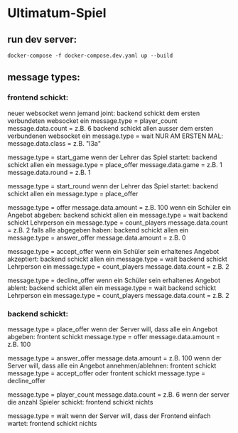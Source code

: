 # Ultimatum-Spiel

## run dev server:
```
docker-compose -f docker-compose.dev.yaml up --build
```


## message types:
### frontend schickt:
neuer websocket
wenn jemand joint:
  backend schickt dem ersten verbundeten websocket ein message.type = player_count 
  message.data.count = z.B. 6
  backend schickt allen ausser dem ersten verbundenen websocket ein message.type = wait 
  NUR AM ERSTEN MAL: message.data.class = z.B. "I3a"

message.type = start_game
wenn der Lehrer das Spiel startet:
  backend schickt allen ein message.type = place_offer 
  message.data.game = z.B. 1
  message.data.round = z.B. 1

message.type = start_round
wenn der Lehrer das Spiel startet:
  backend schickt allen ein message.type = place_offer 

message.type = offer
message.data.amount = z.B. 100
wenn ein Schüler ein Angebot abgeben:
  backend schickt allen ein message.type = wait 
  backend schickt Lehrperson ein message.type = count_players
  message.data.count = z.B. 2
  falls alle abgegeben haben:
  backend schickt allen ein message.type = answer_offer
  message.data.amount = z.B. 0

message.type = accept_offer
wenn ein Schüler sein erhaltenes Angebot akzeptiert:
  backend schickt allen ein message.type = wait 
  backend schickt Lehrperson ein message.type = count_players
  message.data.count = z.B. 2

message.type = decline_offer
wenn ein Schüler sein erhaltenes Angebot ablent:
  backend schickt allen ein message.type = wait 
  backend schickt Lehrperson ein message.type = count_players
  message.data.count = z.B. 2


### backend schickt:
message.type = place_offer
wenn der Server will, dass alle ein Angebot abgeben:
  frontent schickt message.type = offer
  message.data.amount = z.B. 100

message.type = answer_offer
message.data.amount = z.B. 100
wenn der Server will, dass alle ein Angebot annehmen/ablehnen:
  frontent schickt message.type = accept_offer
  oder
  frontent schickt message.type = decline_offer

message.type = player_count
message.data.count = z.B. 6
wenn der server die anzahl Spieler schickt:
  frontend schickt nichts

message.type = wait
wenn der Server will, dass der Frontend einfach wartet:
  frontend schickt nichts

